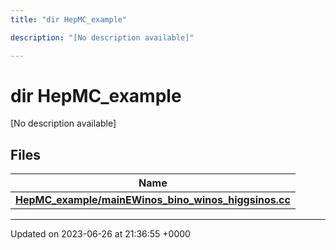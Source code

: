 ```yaml
---
title: "dir HepMC_example"

description: "[No description available]"

---
```


# dir HepMC_example

[No description available]

## Files

| Name           |
| -------------- |
| **[HepMC_example/mainEWinos_bino_winos_higgsinos.cc](/documentation/code/files/mainewinos__bino__winos__higgsinos_8cc/#file-hepmc-example-mainewinos-bino-winos-higgsinos-cc)**  |






-------------------------------

Updated on 2023-06-26 at 21:36:55 +0000
